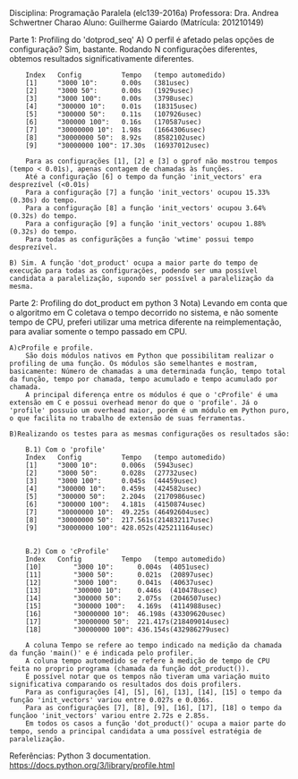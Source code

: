 Disciplina: Programação Paralela (elc139-2016a)
Professora: Dra. Andrea Schwertner Charao
Aluno: Guilherme Gaiardo (Matrícula: 201210149)

Parte 1: Profiling do 'dotprod_seq'
	A) O perfil é afetado pelas opções de configuração?
		Sim, bastante. Rodando N configurações diferentes, obtemos resultados significativamente diferentes.

		Index 	Config 			Tempo 	(tempo automedido)
		[1]		"3000 10": 		0.00s 	(381usec)
		[2]		"3000 50": 		0.00s 	(1929usec)
		[3]		"3000 100": 	0.00s 	(3798usec)
		[4]		"300000 10":	0.01s 	(18315usec)
		[5]		"300000 50":	0.11s 	(107926usec)
		[6]		"300000 100":	0.16s 	(170587usec)	
		[7]		"30000000 10":	1.98s 	(1664306usec)
		[8]		"30000000 50":	8.92s 	(8582102usec)
		[9]		"30000000 100":	17.30s 	(16937012usec)

		Para as configurações [1], [2] e [3] o gprof não mostrou tempos (tempo < 0.01s), apenas contagem de chamadas às funções.
		Até a configuração [6] o tempo da função 'init_vectors' era desprezível (<0.01s)
		Para a configuração [7] a função 'init_vectors' ocupou 15.33% (0.30s) do tempo.
		Para a configuração [8] a função 'init_vectors' ocupou 3.64% (0.32s) do tempo.
		Para a configuração [9] a função 'init_vectors' ocupou 1.88% (0.32s) do tempo.
		Para todas as configurãções a função 'wtime' possui tempo desprezível.

	B) Sim. A função 'dot_product' ocupa a maior parte do tempo de execução para todas as configurações, podendo ser uma possível candidata a paralelização, supondo ser possível a paralelização da mesma.


Parte 2: Profiling do dot_product em python 3
	Nota) Levando em conta que o algoritmo em C coletava o tempo decorrido no sistema, e não somente tempo de CPU, preferi utilizar uma metrica diferente na reimplementação, para avaliar somente o tempo passado em CPU.

	A)cProfile e profile.
		São dois módulos nativos em Python que possibilitam realizar o profiling de uma função. Os módulos são semelhantes e mostram, basicamente: Número de chamadas a uma determinada função, tempo total da função, tempo por chamada, tempo acumulado e tempo acumulado por chamada.
		A principal diferença entre os módulos é que o 'cProfile' é uma extensão em C e possui overhead menor do que o 'profile'. Já o 'profile' possuio um overhead maior, porém é um módulo em Python puro, o que facilita no trabalho de extensão de suas ferramentas.

	B)Realizando os testes para as mesmas configurações os resultados são:
		
		B.1) Com o 'profile'
		Index 	Config 			Tempo 	(tempo automedido)
		[1]		"3000 10": 		0.006s 	(5943usec)
		[2]		"3000 50": 		0.028s 	(27732usec)
		[3]		"3000 100": 	0.045s 	(44459usec)
		[4]		"300000 10":	0.459s 	(424582usec)
		[5]		"300000 50":	2.204s 	(2170986usec)
		[6]		"300000 100":	4.181s 	(4150874usec)
		[7]		"30000000 10":	49.225s	(46492604usec)
		[8]		"30000000 50":	217.561s(214832117usec)
		[9]		"30000000 100":	428.052s(425211164usec)


		B.2) Com o 'cProfile'
		Index 	Config 			Tempo 	(tempo automedido)
		[10]		"3000 10": 		0.004s 	(4051usec)
		[11]		"3000 50": 		0.021s 	(20897usec)
		[12]		"3000 100": 	0.041s 	(40637usec)
		[13]		"300000 10":	0.446s 	(410478usec)
		[14]		"300000 50":	2.075s 	(2046507usec)
		[15]		"300000 100":	4.169s 	(4114988usec)
		[16]		"30000000 10":	46.198s	(43309620usec)
		[17]		"30000000 50":	221.417s(218409014usec)
		[18]		"30000000 100":	436.154s(432986279usec)

		A coluna Tempo se refere ao tempo indicado na medição da chamada da função 'main()' e é indicada pelo profiler.
		A coluna tempo automedido se refere à medição de tempo de CPU feita no proprio programa (chamada da função dot_product()).
		É possível notar que os tempos não tiveram uma variação muito significativa comparando os resultados dos dois profilers.
		Para as configurações [4], [5], [6], [13], [14], [15] o tempo da função 'init_vectors' variou entre 0.027s e 0.036s.
		Para as configurações [7], [8], [9], [16], [17], [18] o tempo da funçãoo 'init_vectors' variou entre 2.72s e 2.85s.
		Em todos os casos a função 'dot_product()' ocupa a maior parte do tempo, sendo a principal candidata a uma possível estratégia de paralelização.





Referências:
Python 3 documentation. https://docs.python.org/3/library/profile.html